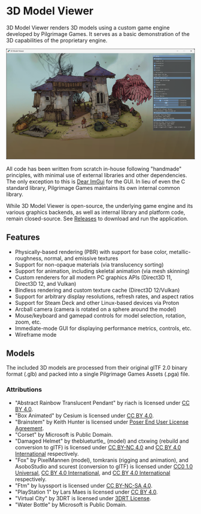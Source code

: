 # 3D Model Viewer

3D Model Viewer renders 3D models using a custom game engine developed by
Pilgrimage Games. It serves as a basic demonstration of the 3D capabilities of
the proprietary engine.

![screenshot](https://github.com/pilgrimage-games/3d-model-viewer/blob/main/screenshot.png?raw=true)

All code has been written from scratch in-house following "handmade"
principles, with minimal use of external libraries and other dependencies. The
only exception to this is [Dear ImGui](https://github.com/ocornut/imgui) for
the GUI. In lieu of even the C standard library, Pilgrimage Games maintains its
own internal common library.

While 3D Model Viewer is open-source, the underlying game engine and its
various graphics backends, as well as internal library and platform code,
remain closed-source. See
[Releases](https://github.com/pilgrimage-games/3d-model-viewer/releases) to
download and run the application.

## Features
* Physically-based rendering (PBR) with support for base color,
metallic-roughness, normal, and emissive textures
* Support for non-opaque materials (via translucency sorting)
* Support for animation, including skeletal animation (via mesh skinning)
* Custom renderers for all modern PC graphics APIs (Direct3D 11, Direct3D 12,
and Vulkan)
* Bindless rendering and custom texture cache (Direct3D 12/Vulkan)
* Support for arbitrary display resolutions, refresh rates, and aspect ratios
* Support for Steam Deck and other Linux-based devices via Proton
* Arcball camera (camera is rotated on a sphere around the model)
* Mouse/keyboard and gamepad controls for model selection, rotation, zoom, etc.
* Immediate-mode GUI for displaying performance metrics, controls, etc.
* Wireframe mode

## Models
The included 3D models are processed from their original glTF 2.0 binary format
(.glb) and packed into a single Pilgrimage Games Assets (.pga) file.

### Attributions
* "Abstract Rainbow Translucent Pendant" by riach is licensed under [CC BY 4.0](https://creativecommons.org/licenses/by/4.0/).
* "Box Animated" by Cesium is licensed under [CC BY 4.0](https://creativecommons.org/licenses/by/4.0/).
* "Brainstem" by Keith Hunter is licensed under [Poser End User License Agreement](https://www.posersoftware.com/documentation/12/Poser_Reference_Manual/Introduction/Installing/Poser_End_User_License_Agreement_(EULA).htm).
* "Corset" by Microsoft is Public Domain.
* "Damaged Helmet" by theblueturtle_ (model) and ctxwing (rebuild and conversion to glTF) is licensed under [CC BY-NC 4.0](https://creativecommons.org/licenses/by-nc/4.0/) and [CC BY 4.0 International](https://creativecommons.org/licenses/by/4.0/) respectively.
* "Fox" by PixelMannen (model), tomkranis (rigging and animation), and AsoboStudio and scurest (conversion to glTF) is licensed under [CC0 1.0 Universal](https://creativecommons.org/publicdomain/zero/1.0/), [CC BY 4.0 International](https://creativecommons.org/licenses/by/4.0/), and [CC BY 4.0 International](https://creativecommons.org/licenses/by/4.0/) respectively.
* "Ftm" by luyssport is licensed under [CC BY-NC-SA 4.0](https://creativecommons.org/licenses/by-nc-sa/4.0/).
* "PlayStation 1" by Lars Maes is licensed under [CC BY 4.0](https://creativecommons.org/licenses/by/4.0/).
* "Virtual City" by 3DRT is licensed under [3DRT License](https://3drt.com/store/terms-of-use-license.html).
* "Water Bottle" by Microsoft is Public Domain.

